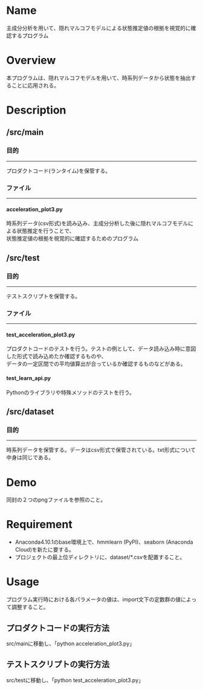 # Name
主成分分析を用いて、隠れマルコフモデルによる状態推定値の根拠を視覚的に確認するプログラム


# Overview
本プログラムは、隠れマルコフモデルを用いて、時系列データから状態を抽出することに応用される。


# Description
## /src/main
### 目的
---
プロダクトコード(ランタイム)を保管する。

### ファイル
---
#### acceleration_plot3.py
時系列データ(csv形式)を読み込み、主成分分析した後に隠れマルコフモデルによる状態推定を行うことで、  
状態推定値の根拠を視覚的に確認するためのプログラム

## /src/test
### 目的
---
テストスクリプトを保管する。

### ファイル
---
#### test_acceleration_plot3.py
プロダクトコードのテストを行う。テストの例として、データ読み込み時に意図した形式で読み込めたか確認するものや、  
データの一定区間での平均値算出が合っているか確認するものなどがある。
#### test_learn_api.py
Pythonのライブラリや特殊メソッドのテストを行う。

## /src/dataset
### 目的
---
時系列データを保管する。データはcsv形式で保管されている。txt形式について中身は同じである。


# Demo
同封の２つのpngファイルを参照のこと。


# Requirement
- Anaconda4.10.1のbase環境上で、hmmlearn (PyPI)、seaborn (Anaconda Cloud)を新たに要する。
- プロジェクトの最上位ディレクトリに、dataset/\*.csvを配置すること。


# Usage
プログラム実行時における各パラメータの値は、import文下の定数群の値によって調整すること。
## プロダクトコードの実行方法
src/mainに移動し、「python acceleration_plot3.py」
## テストスクリプトの実行方法
src/testに移動し、「python test_acceleration_plot3.py」
